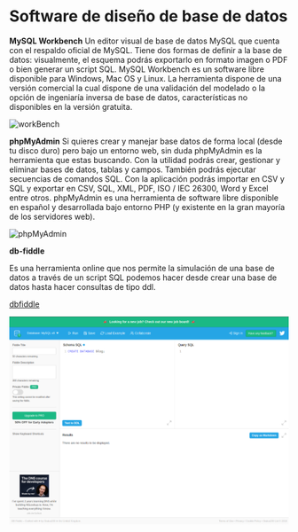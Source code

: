 # Software de diseño de base de datos

**MySQL Workbench**
Un editor visual de base de datos MySQL que cuenta con el respaldo oficial de MySQL. Tiene dos formas de definir a la base de datos: visualmente, el esquema podrás exportarlo en formato imagen o PDF o bien generar un script SQL. MySQL Workbench es un software libre disponible para Windows, Mac OS y Linux. La herramienta dispone de una versión comercial la cual dispone de una validación del modelado o la opción de ingeniaría inversa de base de datos, características no disponibles en la versión gratuita.

![workBench](https://www.guru99.com/images/mysql_workbench_sql_development.png)

**phpMyAdmin**
Si quieres crear y manejar base datos de forma local (desde tu disco duro) pero bajo un entorno web, sin duda phpMyAdmin es la herramienta que estas buscando. Con la utilidad podrás crear, gestionar y eliminar bases de datos, tablas y campos. También podrás ejecutar secuencias de comandos SQL.
Con la aplicación podrás importar en CSV y SQL y exportar en CSV, SQL, XML, PDF, ISO / IEC 26300, Word y Excel entre otros. phpMyAdmin es una herramienta de software libre disponible en español y desarrollada bajo entorno PHP (y existente en la gran mayoría de los servidores web).

![phpMyAdmin](https://locallhost.me/assets/img/pages/phpmyadmin.jpg)

**db-fiddle**

Es una herramienta online que nos permite la simulación de una base de datos a través de un script SQL podemos hacer desde crear una base de datos hasta hacer consultas de tipo ddl.

[dbfiddle](https://www.db-fiddle.com/)

![dbfiddle](./imagenes/dbfiddle.png)